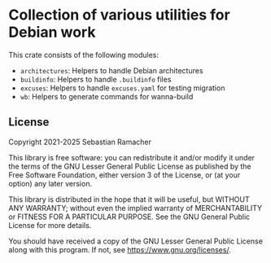 # Collection of various utilities for Debian work

This crate consists of the following modules:
* `architectures`: Helpers to handle Debian architectures
* `buildinfo`: Helpers to handle `.buildinfo` files
* `excuses`: Helpers to handle `excuses.yaml` for testing migration
* `wb`: Helpers to generate commands for wanna-build

## License

Copyright 2021-2025 Sebastian Ramacher

This library is free software: you can redistribute it and/or modify
it under the terms of the GNU Lesser General Public License as
published by the Free Software Foundation, either version 3 of the
License, or (at your option) any later version.

This library is distributed in the hope that it will be useful,
but WITHOUT ANY WARRANTY; without even the implied warranty of
MERCHANTABILITY or FITNESS FOR A PARTICULAR PURPOSE.  See the
GNU General Public License for more details.

You should have received a copy of the GNU Lesser General Public
License along with this program.  If not, see
<https://www.gnu.org/licenses/>.
